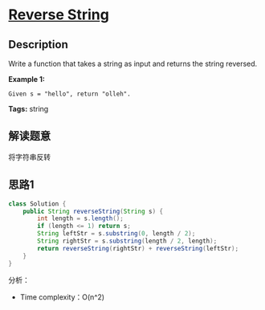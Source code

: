 # [Reverse String][title]

## Description

Write a function that takes a string as input and returns the string reversed.

**Example 1:**

```
Given s = "hello", return "olleh".
```

**Tags:** string

## 解读题意
将字符串反转
## 思路1 
   
```java
class Solution {
    public String reverseString(String s) {
        int length = s.length();
        if (length <= 1) return s;
        String leftStr = s.substring(0, length / 2);
        String rightStr = s.substring(length / 2, length);
        return reverseString(rightStr) + reverseString(leftStr);
    }
}
```
分析：
- Time complexity：O(n^2)


[title]:https://leetcode.com/problems/reverse-string/description/